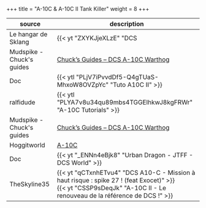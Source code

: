 +++
title = "A-10C & A-10C II Tank Killer"
weight = 8
+++

source                                | description
------------------------------------- | -----------
Le hangar de Sklang                   | {{< yt "ZXYKJjeXLzE" "DCS | A-10 On en parle avec Doc" >}}
Mudspike - Chuck's guides             | [Chuck’s Guides – DCS A-10C Warthog](https://www.mudspike.com/chucks-guides-dcs-a-10c-warthog/)
Doc                                   | {{< ytl "PLjV7iPvvdDf5-Q4gTUaS-MhxoW8OVZpYc" "Tuto A10C II" >}}
ralfidude                             | {{< ytl "PLYA7v8u34qu89mbs4TGGEIhkwJ8kgFRWr" "A-10C Tutorials" >}}
Mudspike - Chuck's guides             | [Chuck’s Guides – DCS A-10C Warthog](https://www.mudspike.com/chucks-guides-dcs-a-10c-warthog/)
Hoggitworld                           | [A-10C](https://wiki.hoggitworld.com/view/A-10C)
Doc                                   | {{< yt "_ENNn4eBjk8" "Urban Dragon - JTFF - DCS World" >}}
TheSkyline35                          | {{< yt "qCTxnhETvu4" "DCS A10-C - Mission à haut risque : spike 27 ! (feat Exocet)" >}}<br />{{< yt "CSSP9sDeqJk" "A-10C II - Le renouveau de la référence de DCS !" >}}
